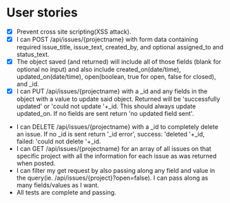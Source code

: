 User stories
===

* [x] Prevent cross site scripting(XSS attack).
* [x] I can POST /api/issues/{projectname} with form data containing required issue_title, issue_text, created_by, and optional assigned_to and status_text.
* [x] The object saved (and returned) will include all of those fields (blank for optional no input) and also include created_on(date/time), updated_on(date/time), open(boolean, true for open, false for closed), and _id.
* [x] I can PUT /api/issues/{projectname} with a _id and any fields in the object with a value to update said object. Returned will be 'successfully updated' or 'could not update '+_id. This should always update updated_on. If no fields are sent return 'no updated field sent'.
* I can DELETE /api/issues/{projectname} with a _id to completely delete an issue. If no _id is sent return '_id error', success: 'deleted '+_id, failed: 'could not delete '+_id.
* I can GET /api/issues/{projectname} for an array of all issues on that specific project with all the information for each issue as was returned when posted.
* I can filter my get request by also passing along any field and value in the query(ie. /api/issues/{project}?open=false). I can pass along as many fields/values as I want.
* All tests are complete and passing.